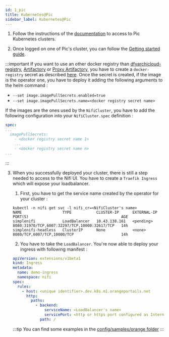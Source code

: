 ```yaml
---
id: 1_pic
title: Kubernetes@Pic
sidebar_label: Kubernetes@Pic
---
```


1. Follow the instructions of the [documentation](https://kubernetes.pages.gitlab.si.francetelecom.fr/deploy-k8s-rke-pic/) to access to Pic Kubernetes clusters.

2. Once logged on one of Pic's cluster, you can follow the [Getting started guide](/nifikop/docs/7_dfy_orange/1_getting_started).

:::important
If you want to use an other docker registry than [dfyarchicloud-registry](https://gitlab.si.francetelecom.fr/dfyarchicloud/dfyarchicloud-registry/container_registry), [Artifactory](https://artifactory.packages.install-os.multis.p.fti.net/webapp/#/packages/docker/?state=eyJxdWVyeSI6e319) or [Proxy Artifactory](https://ext-dockerio.artifactory.si.francetelecom.fr/webapp/#/packages/docker/?state=eyJxdWVyeSI6e319), you have to create a `docker-registry` secret as described [here](https://dfyarchicloud.app.cf.sph.hbx.geo.francetelecom.fr/kubernetes/gitlab/registry-authent-k8s/).
Once the secret is created, if the image is the operator one, you have to deploy it adding the following arguments to the helm command : 

- `--set image.imagePullSecrets.enabled=true`
- `--set image.imagePullSecrets.name=<docker registry secret name>`

If the images are the ones used by the `NifiCluster`, you have to add the following configuration into your `NifiCluster.spec` definition :

```yaml 
spec: 
...
  imagePullSecrets: 
    - <docker registry secret name 1>
    ...
    - <docker registry secret name n>
...
```
:::

3. When you successfully deployed your cluster, there is still a step needed to access to the Nifi UI. You have to create a `Traefik Ingress` which will expose your loadbalancer.

    1. First, you have to get the service name created by the operator for your cluster : 

    ```console 
    kubectl -n nifi get svc -l nifi_cr=<NifiCluster's name>
    NAME                  TYPE           CLUSTER-IP      EXTERNAL-IP   PORT(S)                                         AGE
    simplenifi            LoadBalancer   10.43.138.161   <pending>     8080:31970/TCP,6007:32297/TCP,10000:32617/TCP   14h
    simplenifi-headless   ClusterIP      None            <none>        8080/TCP,6007/TCP,10000/TCP                     14h
    ```

    2. You have to take the `LoadBalancer`. You're now able to deploy your ingress with following manifest :

    ```yaml
    apiVersion: extensions/v1beta1
    kind: Ingress
    metadata:
      name: demo-ingress
      namespace: nifi
    spec:
      rules:
        - host: <unique identifier>.dev.k8s.m1.orangeportails.net
          http:
            paths:
              - backend:
                  serviceName: <LoadBalancer's name>
                  servicePort: <http or https port configured as Internal listener in your NifiCluster>
                path: /
    ```

    :::tip
    You can find some examples in the [config/samples/orange folder](https://gitlab.si.francetelecom.fr/kubernetes/nifikop/tree/master/config/samples/orange)
    :::